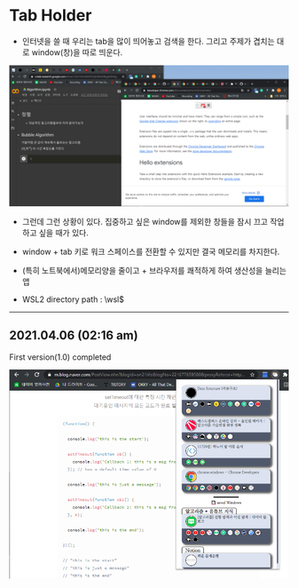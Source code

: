 # Tab Holder 

* 인터넷을 쓸 때 우리는 tab을 많이 띄어놓고 검색을 한다. 그리고 주제가 겹치는 대로 window(창)을 따로 띄운다.

<img src="./images/readme_img/readme.png">

* 그런데 그런 상황이 있다. 집중하고 싶은 window를 제외한 창들을 잠시 끄고 작업하고 싶을 때가 있다. 

* window + tab 키로 워크 스페이스를 전환할 수 있지만 결국 메모리를 차지한다.
  
* (특히 노트북에서)메모리양을 줄이고 + 브라우저를 쾌적하게 하여 생산성을 늘리는 앱

* WSL2 directory path : \\wsl$ 

<hr></hr>

## 2021.04.06 (02:16 am)

First version(1.0) completed

<img src="./images/readme_img/program cap.png">